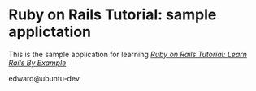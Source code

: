 # Ruby on Rails Tutorial: sample applictation

This is the sample application for learning
[*Ruby on Rails Tutorial: Learn Rails By Example*](http://railstutorial.org/)

edward@ubuntu-dev
